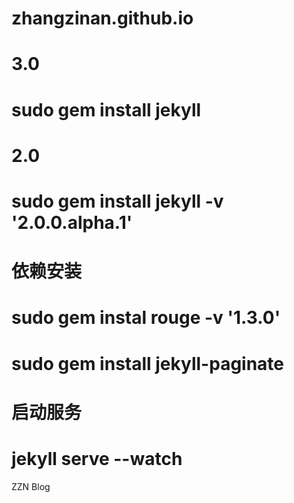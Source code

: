# zhangzinan.github.io
# 3.0
# sudo gem install jekyll
# 2.0
# sudo gem install jekyll -v '2.0.0.alpha.1'
# 依赖安装
# sudo gem instal rouge -v '1.3.0'
# sudo gem install jekyll-paginate
# 启动服务
# jekyll serve --watch
ZZN Blog
